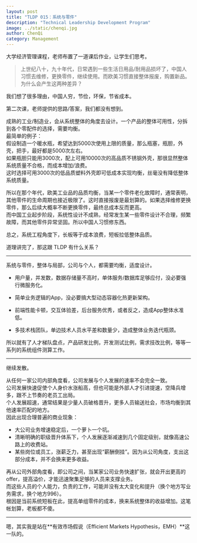 ```yaml
---
layout: post
title: "TLDP 015：系统与零件"
description: "Technical Leadership Development Program"
image: ../static/chenqi.jpg
author: ChenQi
category: Management
---
```


大学经济管理课程，老师布置了一道课后作业，让学生们思考。

> 上世纪八十，九十年代，日常遇到一些生活日用品/耐用品损坏了，中国人习惯去维修，更换零件，继续使用。而欧美习惯直接整体报废，购置新品。  
为什么会产生这两种差异？

我们想了很多理由，中国人穷，节俭，环保，节省成本。

第二次课，老师提供的思路/答案，我们都没有想到。

成熟的工业/制造业，会从系统整体的角度去设计。一个产品的整体可用性，分拆到各个零配件的选择，需要均衡。  
最简单的例子：  
假设制造一个暖水瓶，希望达到5000次使用上限的质量，那么瓶塞，瓶胆，外壳，把手，最好都是5000次左右。  
如果瓶胆只能用3000次，配上可用10000次的高品质不锈钢外壳，那很显然整体系统质量不合格，而成本增加/浪费。  
这时选择可用3000次的低品质塑料外壳即可低成本实现均衡，丝毫没有降低整体系统质量。  

所以在那个年代，欧美工业品的品质均衡，当某一个零件老化故障时，通常表明，其他零件的生命周期也接近极限了。这时直接报废是最划算的。如果选择维修更换零件，那么后续大概率不断更换零件，最终总成本反而更高。  
而中国工业起步阶段，系统性设计不成熟，经常发生某一些零件设计不合理，频繁故障，而其他零件异常坚固。所以中国人习惯修东西。  

总之，系统工程角度下，长板等于成本浪费，短板拉低整体品质。  

道理讲完了，那这跟 TLDP 有什么关系？

--------

系统与零件，整体与局部，公司与个人，都需要均衡，适度设计。  

+ 用户量，并发数，数据存储量不高时，单体服务/数据库足够应付，没必要强行微服务化。

+ 简单业务逻辑的App，没必要搞大型动态容器化热更新架构。

+ 前端性能卡顿，交互体验差，后台服务优秀，或者反之，造成App整体水准低。

+ 多技术栈团队，单边技术人员水平差和数量少，造成整体业务迭代瓶颈。

所以就有了人才梯队盘点，产品研发比例，开发测试比例，需求技改比例，等等一系列的系统组件测算工作。

--------
继续发散。

从任何一家公司内部角度看，公司发展与个人发展的速率不会完全一致。  
公司发展快速促使个人身价水涨船高，但也可能是外部人才引进提速，空降兵增多，跟不上节奏的老员工出局。  
个人发展超速，通常结果是少量人员破格晋升，更多人员输送社会，市场均衡到其他速率匹配的地方。  
因此出现合理普遍的商业现象：  

+ 大公司业务增速稳定后，一个萝卜一个坑。
+ 清晰明确的职级晋升体系下，个人发展逐渐减速到几个固定级别，就像高速公路上的收费站。
+ 某些岗位或员工，涨薪乏力，甚至出现“薪酬倒挂”。因为从公司角度，支出这部分成本，并不会换来更多收益。

再从公司外部角度看，即公司之间，当某家公司业务快速扩张，就会开出更高的offer，提高溢价，才能迅速聚集足够的人员来支撑业务。  
而这些人员的个人能力，负责的工作，可能并没有太大变化和提升（换个地方写业务需求，换个地方996）。  
根因是当前系统短板在此，提高单组零件的成本，换来系统整体的收益增加。这笔帐划算，老板都不傻。  

--------
嗯，其实我是站在**有效市场假说（Efficient Markets Hypothesis，EMH）**这一队的。
